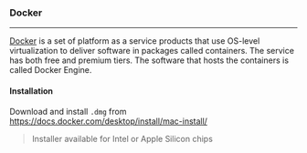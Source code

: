 ### Docker
---

[Docker](https://www.docker.com/) is a set of platform as a service products that use OS-level virtualization to deliver software in packages called containers. The service has both free and premium tiers. The software that hosts the containers is called Docker Engine.


#### Installation
Download and install `.dmg` from https://docs.docker.com/desktop/install/mac-install/

>Installer available for Intel or Apple Silicon chips

